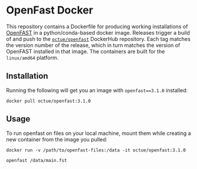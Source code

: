 # OpenFast Docker
This repository contains a Dockerfile for producing working installations of 
[OpenFAST](https://github.com/OpenFAST/openfast) in a python/conda-based docker image. Releases trigger a build of and
push to the [`octue/openfast`](https://hub.docker.com/r/octue/openfast) DockerHub repository. Each tag matches the 
version number of the release, which in turn matches the version of OpenFAST installed in that image. The containers are
built for the `linux/amd64` platform.

## Installation
Running the following will get you an image with `openfast==3.1.0` installed:
```shell
docker pull octue/openfast:3.1.0
```

## Usage
To run openfast on files on your local machine, mount them while creating a new container from the image you pulled:
```shell
docker run -v /path/to/openfast-files:/data -it octue/openfast:3.1.0

openfast /data/main.fst
```
